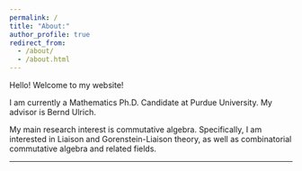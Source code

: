 ```yaml
---
permalink: /
title: "About:"
author_profile: true
redirect_from: 
  - /about/
  - /about.html
---
```


Hello! Welcome to my website!

I am currently a Mathematics Ph.D. Candidate at Purdue University. My advisor is Bernd Ulrich.

My main research interest is commutative algebra. Specifically, I am interested in Liaison and Gorenstein-Liaison theory, as well as combinatorial commutative algebra and related fields.


------

